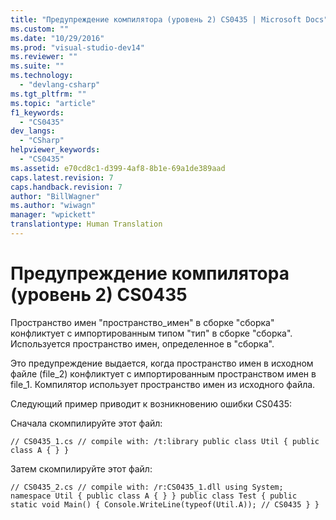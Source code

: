 ```yaml
---
title: "Предупреждение компилятора (уровень 2) CS0435 | Microsoft Docs"
ms.custom: ""
ms.date: "10/29/2016"
ms.prod: "visual-studio-dev14"
ms.reviewer: ""
ms.suite: ""
ms.technology: 
  - "devlang-csharp"
ms.tgt_pltfrm: ""
ms.topic: "article"
f1_keywords: 
  - "CS0435"
dev_langs: 
  - "CSharp"
helpviewer_keywords: 
  - "CS0435"
ms.assetid: e70cd8c1-d399-4af8-8b1e-69a1de389aad
caps.latest.revision: 7
caps.handback.revision: 7
author: "BillWagner"
ms.author: "wiwagn"
manager: "wpickett"
translationtype: Human Translation
---
```

# Предупреждение компилятора (уровень 2) CS0435
Пространство имен "пространство\_имен" в сборке "сборка" конфликтует с импортированным типом "тип" в сборке "сборка". Используется пространство имен, определенное в "сборка".  
  
 Это предупреждение выдается, когда пространство имен в исходном файле \(file\_2\) конфликтует с импортированным пространством имен в file\_1. Компилятор использует пространство имен из исходного файла.  
  
 Следующий пример приводит к возникновению ошибки CS0435:  
  
 Сначала скомпилируйте этот файл:  
  
```  
// CS0435_1.cs // compile with: /t:library public class Util { public class A { } }  
```  
  
 Затем скомпилируйте этот файл:  
  
```  
// CS0435_2.cs // compile with: /r:CS0435_1.dll using System; namespace Util { public class A { } } public class Test { public static void Main() { Console.WriteLine(typeof(Util.A)); // CS0435 } }  
```